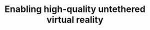---
layout: publication
title: Enabling high-quality untethered virtual reality
short_title: Enabling high-quality untethered virtual reality
authors: O Abari, D Bharadia, A Duffield, D Katabi,
conference: NSDI 2017 -- Acceptance rate 18% (46 papers accepted out of 255 submitted)
confurl: https://doi.org/10.1145/2486001
extra: <a href="https://scholar.google.com/scholar?oi=bibs\&amp;hl=en\&amp;cites=5103195521437052288">126
  cites</a>
tags: Uncategorized
---